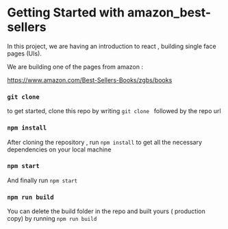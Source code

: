 # Getting Started with amazon_best-sellers


In this project, we are having an introduction to react , building single face pages (UIs).

We are building  one of the pages from  amazon :

https://www.amazon.com/Best-Sellers-Books/zgbs/books


### `git clone `

to get started, clone this repo by writing `git clone ` followed by the repo url


###  `npm install` 

 After cloning the repository , run `npm install` to get all the necessary dependencies on your local machine



###  `npm start`

And finally run `npm start`


###  `npm run build`

You can delete the build folder in the repo and built yours ( production copy) by running `npm run build`



